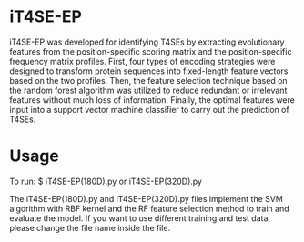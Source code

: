iT4SE-EP
=========================
iT4SE-EP was developed for identifying T4SEs by extracting evolutionary features from the position-specific scoring matrix and the position-specific frequency matrix profiles. First, four types of encoding strategies were designed to transform protein sequences into fixed-length feature vectors based on the two profiles. Then, the feature selection technique based on the random forest algorithm was utilized to reduce redundant or irrelevant features without much loss of information. Finally, the optimal features were input into a support vector machine classifier to carry out the prediction of T4SEs.

Usage
=========================
To run: $ iT4SE-EP(180D).py or iT4SE-EP(320D).py

The iT4SE-EP(180D).py and iT4SE-EP(320D).py files implement the SVM algorithm with RBF kernel and the RF feature selection method to train and evaluate the model. If you want to use different training and test data, please change the file name inside the file.
